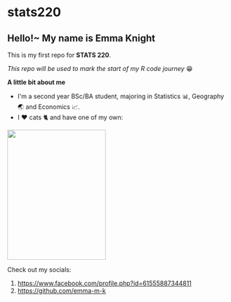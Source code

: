 # stats220

## Hello!~ My name is Emma Knight

This is my first repo for **STATS 220**.

*This repo will be used to mark the start of my R code journey* 😁

**A little bit about me**
* I'm a second year BSc/BA student, majoring in Statistics 📊, Geography 🌏 and Economics 📈.
* I ❤️ cats 🐈 and have one of my own:

<img src="https://github.com/emma-m-k/STATS-220/assets/161567370/1f7b66f5-6e06-478c-b9a5-9abcef27e85b" width="224.407" height="296">

Check out my socials:
1. https://www.facebook.com/profile.php?id=61555887344811
2. https://github.com/emma-m-k
